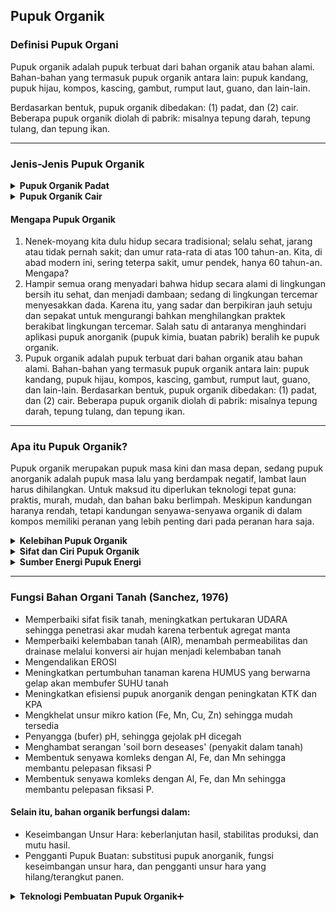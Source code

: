 ## Pupuk Organik
### Definisi Pupuk Organi
<p>Pupuk organik adalah pupuk terbuat dari bahan organik atau bahan alami. Bahan-bahan yang termasuk pupuk organik antara lain: pupuk kandang, pupuk hijau, kompos, kascing, gambut, rumput laut, guano, dan lain-lain.</p>

<p>Berdasarkan bentuk, pupuk organik dibedakan: (1) padat, dan
(2) cair. Beberapa pupuk organik diolah di pabrik:
misalnya tepung darah, tepung tulang, dan tepung ikan.</p>
<hr>

### Jenis-Jenis Pupuk Organik
<details>
  <summary><b>Pupuk Organik Padat</b></summary>
  <p>Yaitu pupuk organik yang berupa padatan, baik yang belum dikomposkan maupun sudah dikomposkan</p>
</details>
<details>
  <summary><b>Pupuk Organik Cair</b></summary>
  <p>yaitu Pupuk Organik berbentuk cair yang berasal dari kotoran hewan yang masih segar, bercampur dengan urine hewan atau kotoran hewan yang dilarutkan dalam air dalam perbandingan tertentu, serta ekstraksi kompos (teh kompos).</p>
</details>

#### Mengapa Pupuk Organik
<ol>
    <li>Nenek-moyang kita dulu hidup secara tradisional; selalu sehat, jarang atau tidak pernah sakit; dan umur rata-rata di atas 100 tahun-an. Kita, di abad modern ini, sering teterpa sakit, umur pendek, hanya 60 tahun-an. Mengapa?</li>
    <li>Hampir semua orang menyadari bahwa hidup secara alami di lingkungan bersih itu sehat, dan menjadi dambaan; sedang di lingkungan tercemar menyesakkan dada. Karena itu, yang sadar dan berpikiran jauh setuju dan sepakat untuk mengurangi bahkan menghilangkan praktek berakibat lingkungan tercemar. Salah satu di antaranya menghindari aplikasi pupuk anorganik (pupuk kimia, buatan pabrik) beralih ke pupuk organik.</li>
    <li>Pupuk organik adalah pupuk terbuat dari bahan organik atau bahan alami. Bahan-bahan yang termasuk pupuk organik antara lain: pupuk kandang, pupuk hijau, kompos, kascing, gambut, rumput laut, guano, dan lain-lain. Berdasarkan bentuk, pupuk organik dibedakan: (1) padat, dan (2) cair. Beberapa pupuk organik diolah di pabrik: misalnya tepung darah, tepung tulang, dan tepung ikan.</li>
</ol>
<hr>

### Apa itu Pupuk Organik?
<p>Pupuk organik merupakan pupuk masa kini dan masa depan, sedang pupuk anorganik adalah pupuk masa lalu yang berdampak negatif, lambat laun harus dihilangkan. Untuk maksud itu diperlukan teknologi tepat guna: praktis, murah, mudah, dan bahan baku berlimpah. Meskipun kandungan haranya rendah, tetapi kandungan senyawa-senyawa organik di dalam kompos memiliki peranan yang lebih penting dari pada peranan hara saja.</p>

<details>
  <summary><b>Kelebihan Pupuk Organik</b></summary>
  <ol>
    <li>Kelebihan pupuk organik karena bersifat: alami, hara seimbang, dari daur- ulang, akrab lingkungan, dan berkelanjutan. Beberapa keampuhan pupuk organik dikemukakan Isro'i (1998), sebagai berikut:</li>
    <li>Misalnya, asam humat dan fulvat, keduanya memiliki peranan seperti hormon yang dapat merangsang pertumbuhan tanaman.</li>
    <li>Kompos meningkatkan KTK (kapasitas tukar kation) tanah, yang berperan sebagai penyangga (bufer) hara.</li>
    <li>Tanah yang diberi kompos lebih gembur dan aerasi tanah lebih baik.</li>
    <li>Tanah yang diberi kompos lebih banyak menyimpan air dan tidak mudah kering</li>
    <li>Aktivitas mikroorganisme pada tanah yang diberi kompos lebih tinggi daripada yang tidak diberi kompos</li>
  </ol>
</details>

<details>
<summary><b>Sifat dan Ciri Pupuk Organik</b></summary>
<ol>
    <li>Sifat pupuk: mutu tinggi, daya reaksi tinggi, komposisi tepat guna, mengandung: zat, senyawa, bahan, agen pembawa, pendorong, pereaksi, pemberat, ikutan bahan; serta bersifat efektif, ekonomis, berlanjut, dan menguntungkan.</li>
    <li>Pertimbangan: sumber, metode, proses, produk, sasaran komoditi, sasaran lokasi.</li>
    <li>Sifat aktivitas: teknologi, transfer teknologi, produk, jasa, usaha.</li>
    <li>Skala: home, lokal, regional, nasional, global.</li>
    <li>Sumberdaya: manware, hardware, software, moneyware.</li>
    <li>Konsumen: costumer rutin, new costumer, general.</li>
    <li>Modal dasar: iptek, home, lab, relasi, rekanan.</li>
    <li>Manajemen: personal, keluarga.</li>
</ol>
</details>

<details>
<summary><b>Sumber Energi Pupuk Energi</b></summary>
<ol>
    <li>Transfer Energi: peran mikroorhanisme dekomposer, mineralisator, dan transformator.</li>
    <li>Faktor penunjang: sistem pernapasan, aerasi, dan nutrisi, serta tata kehidupan mikroorganisme.</li>
    <li>Sistem pengomposan: aerobik, anaerobik.</li>
</ol>
</details>
<hr>

### Fungsi Bahan Organi Tanah (Sanchez, 1976)
<ul>
    <li>Memperbaiki sifat fisik tanah, meningkatkan pertukaran UDARA sehingga penetrasi akar mudah karena terbentuk agregat manta</li>
    <li>Memperbaiki kelembaban tanah (AIR), menambah permeabilitas dan drainase melalui konversi air hujan menjadi kelembaban tanah</li>
    <li>Mengendalikan EROSI</li>
    <li>Meningkatkan pertumbuhan tanaman karena HUMUS yang berwarna gelap akan membufer SUHU tanah</li>
    <li>Meningkatkan efisiensi pupuk anorganik dengan peningkatan KTK dan KPA</li>
    <li>Mengkhelat unsur mikro kation (Fe, Mn, Cu, Zn) sehingga mudah tersedia</li>
    <li>Penyangga (bufer) pH, sehingga gejolak pH dicegah</li>
    <li>Menghambat serangan 'soil born deseases' (penyakit dalam tanah)</li>
    <li>Membentuk senyawa komleks dengan Al, Fe, dan Mn sehingga membantu pelepasan fiksasi P</li>
    <li>Membentuk senyawa komleks dengan Al, Fe, dan Mn sehingga membantu pelepasan fiksasi P.</li>
</ul>

#### Selain itu, bahan organik berfungsi dalam:
<ul>
    <li>Keseimbangan Unsur Hara: keberlanjutan hasil, stabilitas produksi, dan mutu hasil.</li>
    <li>Pengganti Pupuk Buatan: substitusi pupuk anorganik, fungsi keseimbangan unsur hara, dan pengganti unsur hara yang hilang/terangkut panen.</li>
</ul>

<details>
  <summary><b>Teknologi Pembuatan Pupuk Organik</b>➕</summary>
  Pupuk terdiri dari 3 Macam yaitu, pupuk kimia, pupuk hayati, dan pupuk organik.
  
  #### Pupuk Kimia
  Pupuk kimia adalah pupuk yang dibuat secara kimia atau juga sering disebut dengan pupuk buatan atau pupuk pabrik. Pupuk kimia bisa dibedakan menjadi pupuk kimia tunggal dan pupuk kimia majemuk. Pupuk kimia tunggal hanya memiliki satu macam unsur hara, sedangkan pupuk kimia majemuk memiliki kandungan lebih dari satu unsur hara Pupuk kimia yang lazim digunakan antara lain Urea dan ZA untuk hara N; pupuk TSP, DSP, dan SP-26 untuk hara P, KCl atau MOP untuk hara K. Pupuk majemuk biasanya dibuat dengan mencampurkan pupuk-pupuk tunggal. Komposisi haranya bermacam-macam, tergantung produsen dan komoditasnya.
  
  ### Pupuk Hayati
  Pupuk Hayati atau juga biofertilizer, atau pupuk bio, yang bisa diartikan pupuk yang hidup. Sebenarnya nama pupuk kurang cocok, karena pupuk hayati tidak mengandung hara. Pupuk hayati tidak mengandung N, P, dan K. Kandungan pupuk hayati adalah mikrooganisme yang memiliki peranan positif bagi tanaman. Kelompok mikroba yang sering digunakan adalah mikroba-mikroba penambat N dari udara, pelarut hara (terutama P dan K), atau yang merangsang pertumbuhan tanaman.
  
  Kelompok mikroba penambat N sudah dikenal dan digunakan sejak lama. Mikroba penambat N ada yang bersimbiose dengan tanaman dan ada juga yang bebas (tidak bersimbiose). Contoh mikroba yang bersimbiose dengan tanaman antara lain adalah Rhizobium sp, Anabaena azolae Sedangkan contoh mikroba penambat N yang tidak bersimbiose adalah Azosprillium sp dan Azotobacter sp.
  
  ```
  Mikroba pelarut P:
  Bacillus megatherium var. phosphaticum
  Penicillium sp
  Aspergillus sp
  Bacillus sp
  Pseudomonas sp.
  ```
  <p>Mikroba lain yang juga sering digunakan adalah: Mikoriza, yaitu: endomikoriza dan ektomikoriza. Mikoriza bersimbiose dengan tanaman: endomikoriza berarti mikoriza di dalam dan ektomikoriza mikoriza di luar akar tanaman. Endomikoriza atau VAM umumnya adalah fungi tingkat rendah sedangkan ektomikoriza adalah fungi tingkat tinggi. Mikroriza memiliki peranan yang cukup komplek. Dia tidak hanya berperan membantu penyerapan hara P, tetapi juga melindungi tanaman dari serangan penyakit dan memberikan nutrisi lain bagi tanaman.Mikroba yang juga sering digunakan sebagai biofertilizer adalah mikroba perangsang pertumbuhan tanaman. Mikroba dari kelompok bakteri sering disebut dengan Plant Growth Promoting Rhizobacteria (PGPR), namun sekarang juga diketahui bahwa ada juga fungi yang dapat merangsang pertumbuhan tanaman. Bakteri yang diketahui dapat merangsang pertumbuhan tanaman antara lain adalah Pseudomonas sp, Azosprillium sp, Sedangkan fungi yang sudah diketahui adalah Trichoderma sp.</p>
  
  <p>Mikroba-mikroba bahan aktif pupuk hayati dikemas dalam bahan pembawa, bisa dalam bentuk cair atau padat. Pupuk hayati juga ada yang hanya terdiri dari satu atau beberapa mikroba saja, tetapi ada juga dari bermacam-macam mikroba. Pupuk hayati ini yang diaplikasikan ke tanaman.Pupuk hayati, pupuk organik, dan pupuk kimia adalah jenis pupuk yang jelas berbeda. Saat ini ada kecenderungan untuk mengkombinasikan jenis-jenis pupuk tersebut. Misalnya ada produk pupuk yang menyebut dirinya pupuk NPK organik. Pupuk ini merupakan pupuk kimia yang dikombinasikan dengan pupuk organik. Ada juga yang menyebut sebagai pupuk bio-organik. Maksudnya adalah kombinasi antara pupuk organik dengan pupuk bio (hayati). Namun masih sedikit atau bahkan tidak ada yang mengkombinasikan pupuk NPK dengan pupuk hayati. Karena umumnya mikroba tidak tahan jika disatukan dengan pupuk kimia dalam konsentrasi tinggi.</p>
  
  #### Pupuk Organik
  Pupuk organik dibuat dari bahan-bahan organik atau dari bahan alami. Bahan-bahan yang termasuk pupuk organik: a.l. pupuk kandang, kompos, pupuk hijau, kascing, gambut, rumput laut, guano. Berdasarkan bentuk: pupuk organik padat dan cair. Pupuk yang ditambang: seperti leonardit, dolomit, fosfat alam, kiserit, dan juga abu (kaya K), juga dimasukkan sebagai pupuk organik. Beberapa pupuk organik diolah di pabrik: misalnya tepung darah, tepung tulang, dan tepung ikan. Pupuk organik cair: teh kompos (compost tea), ekstrak tumbuh-tumbuhan, cairan fermentasi, limbah cair peternakan, fermentasi tumbuhan-tumbuhan, dll.
  <hr>
  
  #### Pembuatan Kompos
  <ul>
      <li>Kompos Tunggal: satu jenis bahan kompos dengan mutu tertentu, mis. N : P : K → 5 : 0.5 : 1</li>
      <li>Kompos Majemuk: lebih dari satu bahan kompos, mis. Campuran Legum + Thitonia + Tandan Kelapa → N : P : K → 2 : 1.5 : 1</li>
      <li>Porsi campuran: satu bagian pupuk = 1/3 bag Legum + 1/3 bag Thitonia + 1/3 bag Tandan Kelapa.</li>
      <li>Kompos Majemuk Bio: kompos + ppk Hayati</li>
      <li>Sifat Campuran: incorporate → campur-rata.</li>
      <li>Tanpa Pemberat</li>
  </ul>
  
  #### Pembuatan Pupuk Organik
  <ul>
      <li>Pupuk Organik Tunggal: satu jenis bahan pupuk dengan mutu tertentu, mis. Pupuk Kandang Ayam → N : P : K → 5 : 0.5 : 0.5</li>
      <li>Pupuk Organik Majemuk: lebih dari satu bahan, mis. Campuran Pupuk kandang + Batu Fosfat + Batu Biotit → N : P : K → 5 : 5 : 5</li>
      <li>Porsi campuran: satu bagian pupuk = 30 % bag Legum + 30 % bag Thitonia + 30 % bag Tandan Kelapa + 10 % Pemberat.</li>
      <li>Pupuk Majemuk Bio: pupuk organik + ppk Hayati</li>
      <li>Sifat Campuran: incorporate → campur-rata.</li>
      <li>Pemberat: tanah liat, pasir, gambut, batu kapur, dll.</li>
      <li>Bentuk: granul, tepung, granul blended, granul fritted</li>
  </li>
  <p>Pupuk organik memiliki kandungan hara lengkap. Dalam pupuk organik juga terdapat senyawa-senyawa organik lain: asam humat, fulvat, hormon, zat pengatur tumbuh, antibiotika, dll, dalam kadar rendah. Pupuk organik tidak memiliki kandungan hara setinggi pupuk kimia.</p>
  
  
  #### Kesetaraan Pupuk Organi vs Anorganik
  Contoh: kompos dengan kandungan 2.79 % N, 0.52 % P2O5, 2.29 % K2O
  Kesetaraan Pupuk Organik vs Anorganik: Contoh: kompos dengan kandungan 2.79 % N, 0.52 % P2O5, 2.29 % K2O. Maka dalam 1000 kg (1 ton) kompos setara dengan: 62 kg Urea, 14.44 kg SP-36, dan 38.17 kg MOP. Cara menghitungnya sebagai berikut: Hara N = (%N Kompos x 1000 kg)/%N Urea = (2.79% x 1000 kg)/45% = 62 kg
  
  Hara P = (%P2O5 kompos x 1000 kg)/%P2O5 SP-36 = (0.52%x1000 kg)/36%=14.44 kg Hara P = (%P2O5 kompos x 1000 kg)/%P2O5 SP-36 = (0.52%x1000 kg)/36%=14.44 kg
  
  Hara K = (%K2O kompos x 1000 kg)/%K2O MPO = (2.29% x 1000 kg)/60% = 38.17 kg
  
  <p>Misalkan tanaman padi: membutuhkan 200 kg Urea,100 kg SP-36, dan 150kg MOP/KCl per hektar: Agar haranya sama maka kompos yang diperlukan sekitar 7 ton. Dosis ini akan berimplikasi langsung terhadap biaya pemupukan. Dalam hal ini, biaya pemupukan dengan pupuk organik/kompos > daripada pupuk kimia. Belum lagi biaya untuk aplikasi kompos tersebut. Perbandingan biayanya sebagai berikut:pep</p>
  
  #### Perhitungan Mutu Pupuk Organik
  ```
  Pukan Sapi 30% --> 1.4 : 2.3 : 3.4 -> 0.4:0.7:1.0
  Pukan Kbg 30% --> 4.3 : 1.6 : 4.6 --> 1.3:0.5:1.4
  Pukan Ayam 20% -> 2.2 : 12.3 : 3.3 -> 0.4:2.5:0.6
  Tithonia 20% -> 1.7 : 1.6 : 2.1 -> 0.3:0.3:0.4
  ----------------
  Mutu Pupuk Organik --> 2.4:4.0:3.8
  ```
  <p>Fakta lapangan membuktikan bahwa pupuk organik/kompos tidak bisa dihitung berdasarkan unsur haranya saja. Buat percobaan sederhana untuk membandingkan kedua pupuk ini. Ambil tanah, sebaiknya gunakan tanah-tanah marjinal. Masukkan ke dalam dua polybag yang ukuran dan isinya sama. Satu polybag diberi kompos dengan dosis 0.5 - 1 kg. Polybag yang lain diberi pupuk kima beberapa sendok(kandungan haranya sebanding). Tanam misalnya tanaman jagung (indikator respon yg baik). Beri perlakuan Tumbuhkan masa vegetatif tertentu, lalu bandingkanKesimpulan: Tanaman diberi kompos akan tumbuh lebih baik daripada tanaman yang diberi pupuk kimia, meskipun kandungan haranya sebanding</p>
  <p>Pupuk organik kompos mengandung senyawa-senyawa organik lain. Meskipun kandungan haranya rendah tetapi kandungan senyawa-senyawa organik di dalam kompos ini memiliki peranan yang lebih penting dari pada peranan hara saja. Misalnya, asam humat dan fulvat, keduanya memiliki peranan seperti hormon yang dapat merangsang pertumbuhan tanaman. Kompos meningkatkan KTK (kapasitas tukar kation) tanah, yang berperan sebagai bufer hara. Tanah yang diberi kompos menjadi lebih gembur dan aerasi tanah menjadi lebih baik. Tanah yang diberi kompos lebih banyak menyimpan air dan tidak mudah kering. Aktivitas mikroba pada tanah yang diberi kompos lebih tinggi daripada yang tidak diberi kompos. Kesimpulan: bahan organik kompos memperbaiki sifat kimia, fisik, dan biologi tanah.</p>
  <p>Dalam sistem pertanian organik: pupuk organik/kompos dapat diberikan tanpa menambahkan pupuk kimia sama sekali. Yang lazim dilakukan adalah: mengkombinasikan antara pupuk organik dengan pupuk kimia. Sebagian kebutuhan hara tanaman disubstitusi antara pupuk kimia dan pupuk organik. Caranya dengan menghitung berapa kombinasi yang paling ekonomis, baik dilihat dari sisi biaya maupun hasilnya.</p>
  
</details>
